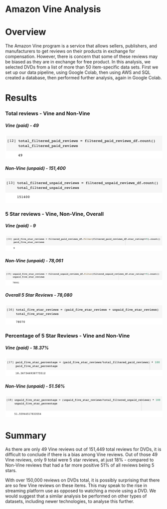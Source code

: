 # Amazon Vine Analysis

# Overview
The Amazon Vine program is a service that allows sellers, publishers, and manufacturers to get reviews on their products in exchange for compensation. However, there is concern that some of these reviews may be biased as they are in exchange for free product. In this analysis, we selected DVDs from a list of more than 50 item-specific data sets. First we set up our data pipeline, using Google Colab, then using AWS and SQL created a database, then performed further analysis, again in Google Colab.

# Results
### Total reviews - Vine and Non-Vine
##### Vine (paid) - 49
![filtered_paid](https://github.com/tech-neault/Amazon_Vine_Analysis/blob/main/Resources/filtered_paid.png)

##### Non-Vine (unpaid) - 151,400
![filtered_unpaid](https://github.com/tech-neault/Amazon_Vine_Analysis/blob/main/Resources/filtered_unpaid.png)

### 5 Star reviews - Vine, Non-Vine, Overall
##### Vine (paid) - 9
![paid_5star](https://github.com/tech-neault/Amazon_Vine_Analysis/blob/main/Resources/paid_5star.png)

##### Non-Vine (unpaid) - 78,061
![unpaid_5star](https://github.com/tech-neault/Amazon_Vine_Analysis/blob/main/Resources/unpaid_5star.png)

##### Overall 5 Star Reviews - 78,080
![total_5star](https://github.com/tech-neault/Amazon_Vine_Analysis/blob/main/Resources/total_5star.png)

### Percentage of 5 Star Reviews - Vine and Non-Vine
##### Vine (paid) - 18.37%
![percent_paid_5star](https://github.com/tech-neault/Amazon_Vine_Analysis/blob/main/Resources/percent_paid_5star.png)

##### Non-Vine (unpaid) - 51.56%
![percent_unpaid_5star](https://github.com/tech-neault/Amazon_Vine_Analysis/blob/main/Resources/percent_unpaid_5star.png)


# Summary 

As there are only 49 Vine reviews out of 151,449 total reviews for DVDs, it is difficult to conclude if there is a bias among Vine reviews. Out of those 49 Vine reviews, only 9 total were 5 star reviews, at just 18% - compared to Non-Vine reviews that had a far more positive 51% of all reviews being 5 stars.

With over 150,000 reviews on DVDs total, it is possibly surprising that there are so few Vine reviews on these items. This may speak to the rise in streaming platform use as opposed to watching a movie using a DVD. We would suggest that a similar analysis be performed on other types of datasets, including newer technologies, to analyse this further. 
